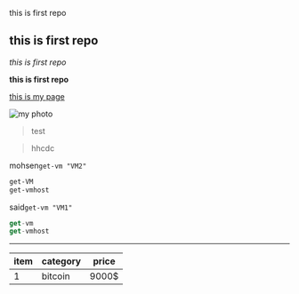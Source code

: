 this is first repo

## this is first repo ##

_this is first repo_

**this is first repo**

[this is my page](https://www.linkedin.com/in/saied-saileem-16ba277b/)

![my photo](https://media.licdn.com/dms/image/C4E03AQHWW69NJkCPgg/profile-displayphoto-shrink_200_200/0?e=1575504000&v=beta&t=xrnLAay3DX9CXfeyKwt62AkqLqwj2ug-xo4Rx0EYtL8)

> test

> hhcdc

mohsen`get-vm "VM2"`

```powershell
get-VM
get-vmhost
```


said`get-vm "VM1"`

```javascript
get-vm
get-vmhost
```

---

|item|category|price|
|-----|-----|-----|
|1|bitcoin|9000$|
